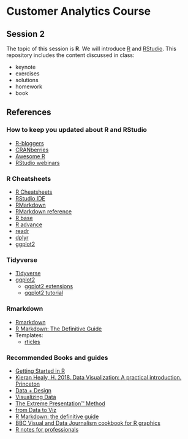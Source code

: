 # Customer Analytics Course

## Session 2

The topic of this session is **R**. We will introduce [R](https://www.r-project.org) and [RStudio](https://www.rstudio.com). This repository includes the content discussed in class:

  - keynote
  - exercises
  - solutions
  - homework
  - book
  
## References

### How to keep you updated about R and RStudio

  - [R-bloggers](https://www.r-bloggers.com)
  - [CRANberries](http://dirk.eddelbuettel.com/cranberries/)
  - [Awesome R](https://awesome-r.com)
  - [RStudio webinars](https://github.com/rstudio/webinars)

### R Cheatsheets

  - [R Cheatsheets](https://www.rstudio.com/resources/cheatsheets/)
  - [RStudio IDE](https://github.com/rstudio/cheatsheets/raw/master/rstudio-ide.pdf)
  - [RMarkdown](https://github.com/rstudio/cheatsheets/raw/master/rmarkdown-2.0.pdf)
  - [RMarkdown reference](https://www.rstudio.com/wp-content/uploads/2015/03/rmarkdown-reference.pdf)
  - [R base](github.com/rstudio/cheatsheets/raw/master/base-r.pdf)
  - [R advance](https://www.rstudio.com/wp-content/uploads/2016/02/advancedR.pdf)
  - [readr](https://github.com/rstudio/cheatsheets/raw/master/data-import.pdf)
  - [dplyr](https://github.com/rstudio/cheatsheets/raw/master/data-transformation.pdf)
  - [ggplot2](https://github.com/rstudio/cheatsheets/raw/master/data-visualization-2.1.pdf)

### Tidyverse

  - [Tidyverse](https://www.tidyverse.org)  
  - [ggplot2](https://ggplot2.tidyverse.org)
    - [ggplot2 extensions](http://www.ggplot2-exts.org)
    - [ggplot2 tutorial](http://r-statistics.co/Complete-Ggplot2-Tutorial-Part1-With-R-Code.html)

### Rmarkdown

  - [Rmarkdown](https://rmarkdown.rstudio.com)
  - [R Markdown: The Definitive Guide](https://bookdown.org/yihui/rmarkdown/)  
  - Templates:
    - [rticles](https://github.com/rstudio/rticles)

### Recommended Books and guides
  
  - [Getting Started in R](https://github.com/eddelbuettel/gsir-te/blob/master/Getting-Started-in-R.pdf )
  - [Kieran Healy, H. 2018. Data Visualization: A practical introduction. Princeton](http://socviz.co)
  - [Data + Design](https://infoactive.co/data-design/titlepage01.html)
  - [Visualizing Data](http://www.visualisingdata.com/resources/)
  - [The Extreme Presentation™ Method](https://extremepresentation.com)
  - [from Data to Viz](https://www.data-to-viz.com)
  - [R Markdown: the definitive guide](https://bookdown.org/yihui/rmarkdown/)
  - [BBC Visual and Data Journalism cookbook for R graphics](https://bbc.github.io/rcookbook/)
  - [R notes for professionals](https://goalkicker.com/RBook/)
